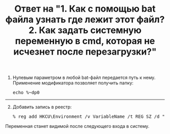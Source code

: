 ﻿---
title: "Ответ на \"1. Как с помощью bat файла узнать где лежит этот файл? 2. Как задать системную переменную в cmd, которая не исчезнет после перезагрузки?\""
se.owner.user_id: 240512
se.owner.display_name: "MSDN.WhiteKnight"
se.owner.link: "https://ru.stackoverflow.com/users/240512/msdn-whiteknight"
se.answer_id: 702397
se.question_id: 702250
se.post_type: answer
se.is_accepted: True
---
<ol>
<li><p>Нулевым параметром в любой bat-файл передается путь к нему. Применение модификатора позволяет получить папку:</p>

<pre>echo %~dp0</pre></li>
</ol>

<hr>

<ol start="2">
<li><p>Добавить запись в реестр:</p>

<pre>% reg add HKCU\Environment /v VariableName /t REG_SZ /d "Variable value"</pre></li>
</ol>

<p>Переменная станет видимой после следующего входа в систему.</p>
